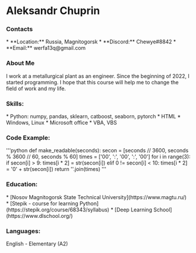 <h1>Aleksandr Chuprin</h1>

<h3>Contacts</h3>
*   **Location:** Russia, Magnitogorsk
*   **Discord:** Chewye#8842
*   **Email:** werfa13q@gmail.com
<h3>About Me</h3>
I work at a metallurgical plant as an engineer. Since the beginning of 2022, I started programming. I hope that this course will help me to change the field of work and my life.
<h3>Skills:</h3>
*   Python: numpy, pandas, sklearn, catboost, seaborn, pytorch
*   HTML
*   Windows, Linux
*   Microsoft office 
*   VBA, VBS
<h3>Code Example:</h3>
'''python
def make_readable(seconds):
    secon = [seconds // 3600, seconds % 3600 // 60, seconds % 60]
    times = ['00', ':', '00', ':', '00']
    for i in range(3):
        if secon[i] > 9:
            times[i * 2] = str(secon[i])
        elif 0 != secon[i] < 10:
            times[i * 2] = '0' + str(secon[i])
    return ''.join(times)
'''
<h3>Education:</h3>
*   [Nosov Magnitogorsk State Technical University](https://www.magtu.ru/)
*   [Stepik - course for learning Python](https://stepik.org/course/68343/syllabus)
*   [Deep Learning School](https://www.dlschool.org/)
<h3>Languages:</h3>
English - Elementary (A2)
